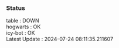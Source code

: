 ### Status


table : DOWN  
hogwarts : OK  
icy-bot : OK  
Latest Update : 2024-07-24 08:11:35.211607
